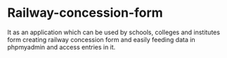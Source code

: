 # Railway-concession-form
It as an application which can be used by schools, colleges and institutes form creating railway concession form and easily feeding data in phpmyadmin and access entries in it.
